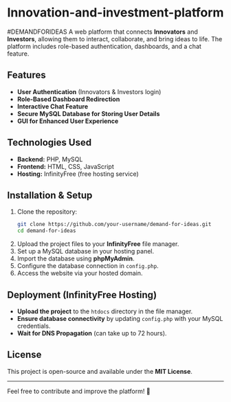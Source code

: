# Innovation-and-investment-platform
#DEMANDFORIDEAS
A web platform that connects **Innovators** and **Investors**, allowing them to interact, collaborate, and bring ideas to life. The platform includes role-based authentication, dashboards, and a chat feature.

## Features
- **User Authentication** (Innovators & Investors login)
- **Role-Based Dashboard Redirection**
- **Interactive Chat Feature**
- **Secure MySQL Database for Storing User Details**
- **GUI for Enhanced User Experience**

## Technologies Used
- **Backend:** PHP, MySQL
- **Frontend:** HTML, CSS, JavaScript
- **Hosting:** InfinityFree (free hosting service)

## Installation & Setup
1. Clone the repository:
   ```sh
   git clone https://github.com/your-username/demand-for-ideas.git
   cd demand-for-ideas
   ```
2. Upload the project files to your **InfinityFree** file manager.
3. Set up a MySQL database in your hosting panel.
4. Import the database using **phpMyAdmin**.
5. Configure the database connection in `config.php`.
6. Access the website via your hosted domain.

## Deployment (InfinityFree Hosting)
- **Upload the project** to the `htdocs` directory in the file manager.
- **Ensure database connectivity** by updating `config.php` with your MySQL credentials.
- **Wait for DNS Propagation** (can take up to 72 hours).

## License
This project is open-source and available under the **MIT License**.

---
Feel free to contribute and improve the platform! 🎉
